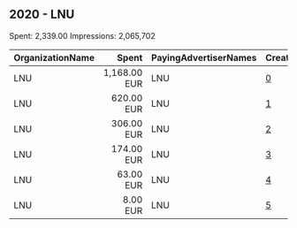 ## 2020 - LNU 
Spent: 2,339.00
Impressions: 2,065,702

|OrganizationName|Spent|PayingAdvertiserNames|CreativeUrls|Impressions|Genders|AgeBrackets|CountryCodes|BillingAddresses|CandidateBallotInformation|
|:---|---:|:---|:---|---:|:---|:---|:---|:---|:---|
|LNU|1,168.00 EUR|LNU|[0](https://www.snap.com/political-ads/asset/7e0e8285155be80be726384078332f94e01ff15d74e6f3fcc916125d31355bec?mediaType=mp4)|1,261,793||23-|norway|NO|Porno og sexting|
|LNU|620.00 EUR|LNU|[1](https://www.snap.com/political-ads/asset/db4990681a38912a9251f6e0fc1f89d56c2104e0265915c93afe9028a9dbf23c?mediaType=mp4)|320,444||16-25|norway|NO||
|LNU|306.00 EUR|LNU|[2](https://www.snap.com/political-ads/asset/b2c214714f90fe556f1b7219e33a1886dab5e40913e1738a0b870fdae19cee97?mediaType=mp4)|244,739||23-|norway|NO|Trygg|
|LNU|174.00 EUR|LNU|[3](https://www.snap.com/political-ads/asset/850de646d055098710f5b8227c1e17d9285ad1b562de8ffe6c5e41974ea0da9b?mediaType=mp4)|174,727||23-|norway|NO|Porno og sexting|
|LNU|63.00 EUR|LNU|[4](https://www.snap.com/political-ads/asset/bdb4d87811a8f8c81e7ab00e98f8e2d2156d15bf43cffe833de10c627f21a909?mediaType=mp4)|57,245||23-|norway|NO|Trygg|
|LNU|8.00 EUR|LNU|[5](https://www.snap.com/political-ads/asset/7304eeb3e1932d79faeb3c3509e02ee33d5aedd924be3c6755b8a535feb4c950?mediaType=mp4)|6,754||23-|norway|NO|Trygg|
